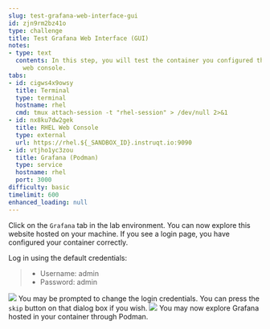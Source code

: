 ```yaml
---
slug: test-grafana-web-interface-gui
id: zjn9rm2bz41o
type: challenge
title: Test Grafana Web Interface (GUI)
notes:
- type: text
  contents: In this step, you will test the container you configured through the RHEL
    web console.
tabs:
- id: cigws4x9owsy
  title: Terminal
  type: terminal
  hostname: rhel
  cmd: tmux attach-session -t "rhel-session" > /dev/null 2>&1
- id: nx8ku7dw2gek
  title: RHEL Web Console
  type: external
  url: https://rhel.${_SANDBOX_ID}.instruqt.io:9090
- id: vtjho1yc3zou
  title: Grafana (Podman)
  type: service
  hostname: rhel
  port: 3000
difficulty: basic
timelimit: 600
enhanced_loading: null
---
```

Click on the `Grafana` tab in the lab environment. You can now explore this website hosted on your machine. If you see a login page, you have configured your container correctly.

Log in using the default credentials:
>* Username: admin
>* Password: admin

![](../assets/grafanaloginmenu.png)
You may be prompted to change the login credentials. You can press the `skip` button on that dialog box if you wish.
![](../assets/skippassword.png)
You may now explore Grafana hosted in your container through Podman.